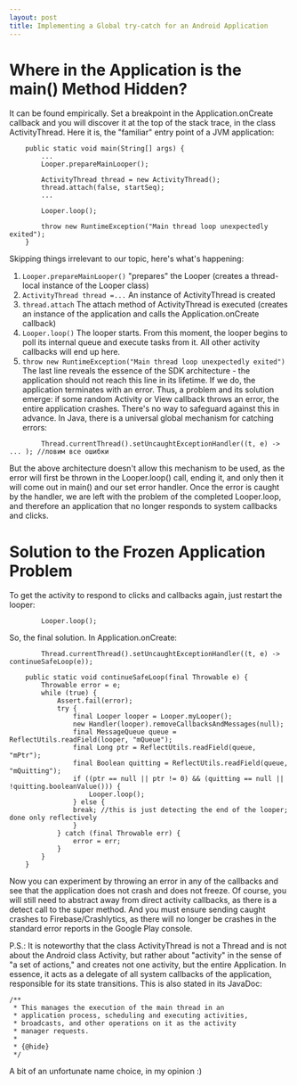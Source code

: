 ```yaml
---
layout: post
title: Implementing a Global try-catch for an Android Application
---
```

# Where in the Application is the main() Method Hidden?

It can be found empirically. Set a breakpoint in the Application.onCreate callback and
you will discover it at the top of the stack trace, in the class ActivityThread.
Here it is, the "familiar" entry point of a JVM application:
```
    public static void main(String[] args) {
        ...
        Looper.prepareMainLooper();

        ActivityThread thread = new ActivityThread();
        thread.attach(false, startSeq);
        ...

        Looper.loop();

        throw new RuntimeException("Main thread loop unexpectedly exited");
    }

```
Skipping things irrelevant to our topic, here's what's happening:
1. `Looper.prepareMainLooper()` "prepares" the Looper (creates a thread-local instance of the Looper class)
2. `ActivityThread thread =...` An instance of ActivityThread is created
3. `thread.attach` The attach method of ActivityThread is executed (creates an instance of the application and calls the Application.onCreate callback)
4. `Looper.loop()` The looper starts. From this moment, the looper begins to poll its internal queue and execute
tasks from it. All other activity callbacks will end up here.
5. `throw new RuntimeException("Main thread loop unexpectedly exited")` The last line reveals
the essence of the SDK architecture - the application should not reach this line in its lifetime. If we do, 
the application terminates with an error.
Thus, a problem and its solution emerge: if some random Activity or View callback throws an error, the entire application crashes. There's no way to safeguard against this in advance.
In Java, there is a universal global mechanism for catching errors:

```
		Thread.currentThread().setUncaughtExceptionHandler((t, e) -> ... ); //ловим все ошибки
```
But the above architecture doesn't allow this mechanism to be used, as the error will first be thrown in the Looper.loop() call, ending it, and only then it will come out in main() and our set error handler.
Once the error is caught by the handler, we are left with the problem of the completed Looper.loop, and therefore
an application that no longer responds to system callbacks and clicks.

# Solution to the Frozen Application Problem
To get the activity to respond to clicks and callbacks again, just restart the looper:
```
		Looper.loop();
```

So, the final solution. In Application.onCreate:
```
		Thread.currentThread().setUncaughtExceptionHandler((t, e) -> continueSafeLoop(e));
```

```
	public static void continueSafeLoop(final Throwable e) {
		Throwable error = e;
		while (true) {
			Assert.fail(error);
			try {
				final Looper looper = Looper.myLooper();
				new Handler(looper).removeCallbacksAndMessages(null);
				final MessageQueue queue = ReflectUtils.readField(looper, "mQueue");
				final Long ptr = ReflectUtils.readField(queue, "mPtr");
				final Boolean quitting = ReflectUtils.readField(queue, "mQuitting");
				if ((ptr == null || ptr != 0) && (quitting == null || !quitting.booleanValue())) {
					Looper.loop();
				} else {
				break; //this is just detecting the end of the looper; done only reflectively
				}
			} catch (final Throwable err) {
				error = err;
			}
		}
	}
```
Now you can experiment by throwing an error in any of the callbacks and see that the application does not crash
and does not freeze.
Of course, you will still need to abstract away from direct activity callbacks, as there is a detect call to the super method.
And you must ensure sending caught crashes to Firebase/Crashlytics, as there will no longer be crashes
in the standard error reports in the Google Play console.

P.S.: It is noteworthy that the class ActivityThread is not a Thread and is not about the Android class
Activity, but rather about "activity" in the sense of "a set of actions," and creates not one activity, but the entire Application.
In essence, it acts as a delegate of all system callbacks of the application, responsible for its state transitions.
This is also stated in its JavaDoc:
```
/**
 * This manages the execution of the main thread in an
 * application process, scheduling and executing activities,
 * broadcasts, and other operations on it as the activity
 * manager requests.
 *
 * {@hide}
 */
```
A bit of an unfortunate name choice, in my opinion :)




